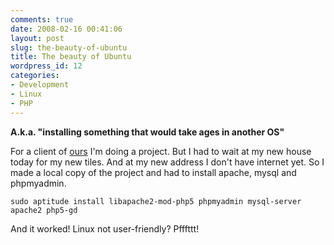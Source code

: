 ```yaml
---
comments: true
date: 2008-02-16 00:41:06
layout: post
slug: the-beauty-of-ubuntu
title: The beauty of Ubuntu
wordpress_id: 12
categories:
- Development
- Linux
- PHP
---
```


**A.k.a. "installing something that would take ages in another OS"**

For a client of [ours](http://www.tim-online.nl) I'm doing a project. But I had to wait at my new house today for my new tiles. And at my new address I don't have internet yet. So I made a local copy of the project and had to install apache, mysql and phpmyadmin.

```
sudo aptitude install libapache2-mod-php5 phpmyadmin mysql-server apache2 php5-gd
```

And it worked! Linux not user-friendly? Pfffttt!
